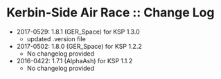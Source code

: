 # Kerbin-Side Air Race :: Change Log

* 2017-0529: 1.8.1 (GER_Space) for KSP 1.3.0
	+ updated .version file
* 2017-0502: 1.8.0 (GER_Space) for KSP 1.2.2
	+ No changelog provided
* 2016-0422: 1.7.1 (AlphaAsh) for KSP 1.1.2
	+ No changelog provided
